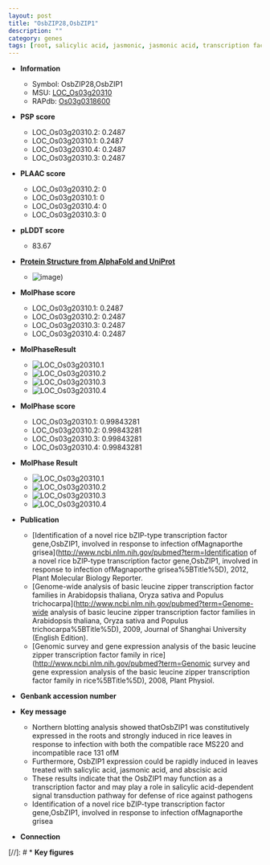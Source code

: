 ```yaml
---
layout: post
title: "OsbZIP28,OsbZIP1"
description: ""
category: genes
tags: [root, salicylic acid, jasmonic, jasmonic acid, transcription factor, defense]
---
```


* **Information**  
    + Symbol: OsbZIP28,OsbZIP1  
    + MSU: [LOC_Os03g20310](http://rice.plantbiology.msu.edu/cgi-bin/ORF_infopage.cgi?orf=LOC_Os03g20310)  
    + RAPdb: [Os03g0318600](http://rapdb.dna.affrc.go.jp/viewer/gbrowse_details/irgsp1?name=Os03g0318600)  

* **PSP score**  
    + LOC_Os03g20310.2: 0.2487 
    + LOC_Os03g20310.1: 0.2487 
    + LOC_Os03g20310.4: 0.2487 
    + LOC_Os03g20310.3: 0.2487 

* **PLAAC score**  
    + LOC_Os03g20310.2: 0 
    + LOC_Os03g20310.1: 0 
    + LOC_Os03g20310.4: 0 
    + LOC_Os03g20310.3: 0 

* **pLDDT score**
    + 83.67

* **[Protein Structure from AlphaFold and UniProt](https://www.uniprot.org/uniprotkb/Q6IVC3/entry#structure)**
    + ![image](https://ricepsp.github.io/images/Q6/AF-Q6IVC3-F1.png))

* **MolPhase score**
    + LOC_Os03g20310.1: 0.2487
    + LOC_Os03g20310.2: 0.2487
    + LOC_Os03g20310.3: 0.2487
    + LOC_Os03g20310.4: 0.2487

* **MolPhaseResult**
    + ![LOC_Os03g20310.1](https://ricepsp.github.io/pictures/LOC_Os03g/LOC_Os03g20310.1.png)
    + ![LOC_Os03g20310.2](https://ricepsp.github.io/pictures/LOC_Os03g/LOC_Os03g20310.2.png)
    + ![LOC_Os03g20310.3](https://ricepsp.github.io/pictures/LOC_Os03g/LOC_Os03g20310.3.png)
    + ![LOC_Os03g20310.4](https://ricepsp.github.io/pictures/LOC_Os03g/LOC_Os03g20310.4.png)

* **MolPhase score**
    + LOC_Os03g20310.1: 0.99843281
    + LOC_Os03g20310.2: 0.99843281
    + LOC_Os03g20310.3: 0.99843281
    + LOC_Os03g20310.4: 0.99843281

* **MolPhase Result**
    + ![LOC_Os03g20310.1](https://304243504.github.io/Pictures/LOC_Os03g/LOC_Os03g20310.1.png)
    + ![LOC_Os03g20310.2](https://304243504.github.io/Pictures/LOC_Os03g/LOC_Os03g20310.2.png)
    + ![LOC_Os03g20310.3](https://304243504.github.io/Pictures/LOC_Os03g/LOC_Os03g20310.3.png)
    + ![LOC_Os03g20310.4](https://304243504.github.io/Pictures/LOC_Os03g/LOC_Os03g20310.4.png)

* **Publication**  
    + [Identification of a novel rice bZIP-type transcription factor gene,OsbZIP1, involved in response to infection ofMagnaporthe grisea](http://www.ncbi.nlm.nih.gov/pubmed?term=Identification of a novel rice bZIP-type transcription factor gene,OsbZIP1, involved in response to infection ofMagnaporthe grisea%5BTitle%5D), 2012, Plant Molecular Biology Reporter.
    + [Genome-wide analysis of basic leucine zipper transcription factor families in Arabidopsis thaliana, Oryza sativa and Populus trichocarpa](http://www.ncbi.nlm.nih.gov/pubmed?term=Genome-wide analysis of basic leucine zipper transcription factor families in Arabidopsis thaliana, Oryza sativa and Populus trichocarpa%5BTitle%5D), 2009, Journal of Shanghai University (English Edition).
    + [Genomic survey and gene expression analysis of the basic leucine zipper transcription factor family in rice](http://www.ncbi.nlm.nih.gov/pubmed?term=Genomic survey and gene expression analysis of the basic leucine zipper transcription factor family in rice%5BTitle%5D), 2008, Plant Physiol.

* **Genbank accession number**  

* **Key message**  
    + Northern blotting analysis showed thatOsbZIP1 was constitutively expressed in the roots and strongly induced in rice leaves in response to infection with both the compatible race MS220 and incompatible race 131 ofM
    + Furthermore, OsbZIP1 expression could be rapidly induced in leaves treated with salicylic acid, jasmonic acid, and abscisic acid
    + These results indicate that the OsbZIP1 may function as a transcription factor and may play a role in salicylic acid-dependent signal transduction pathway for defense of rice against pathogens
    + Identification of a novel rice bZIP-type transcription factor gene,OsbZIP1, involved in response to infection ofMagnaporthe grisea

* **Connection**  

[//]: # * **Key figures**  


